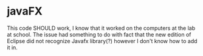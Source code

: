 # javaFX
This code SHOULD work, I know that it worked on the computers at the lab at school. The issue had something to do with fact that the new edition of Eclipse did not recognize Javafx library(?) however I don't know how to add it in.
